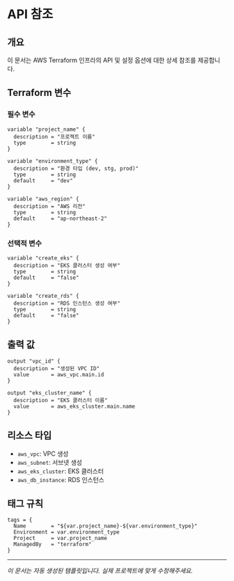 # API 참조

## 개요
이 문서는 AWS Terraform 인프라의 API 및 설정 옵션에 대한 상세 참조를 제공합니다.

## Terraform 변수

### 필수 변수
```hcl
variable "project_name" {
  description = "프로젝트 이름"
  type        = string
}

variable "environment_type" {
  description = "환경 타입 (dev, stg, prod)"
  type        = string
  default     = "dev"
}

variable "aws_region" {
  description = "AWS 리전"
  type        = string
  default     = "ap-northeast-2"
}
```

### 선택적 변수
```hcl
variable "create_eks" {
  description = "EKS 클러스터 생성 여부"
  type        = string
  default     = "false"
}

variable "create_rds" {
  description = "RDS 인스턴스 생성 여부"
  type        = string
  default     = "false"
}
```

## 출력 값
```hcl
output "vpc_id" {
  description = "생성된 VPC ID"
  value       = aws_vpc.main.id
}

output "eks_cluster_name" {
  description = "EKS 클러스터 이름"
  value       = aws_eks_cluster.main.name
}
```

## 리소스 타입
- `aws_vpc`: VPC 생성
- `aws_subnet`: 서브넷 생성
- `aws_eks_cluster`: EKS 클러스터
- `aws_db_instance`: RDS 인스턴스

## 태그 규칙
```hcl
tags = {
  Name        = "${var.project_name}-${var.environment_type}"
  Environment = var.environment_type
  Project     = var.project_name
  ManagedBy   = "terraform"
}
```

---
*이 문서는 자동 생성된 템플릿입니다. 실제 프로젝트에 맞게 수정해주세요.*
